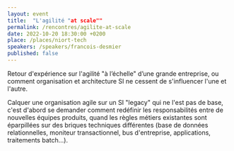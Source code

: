 ```yaml
---
layout: event
title:  "L'agilité "at scale""
permalink: /rencontres/agilite-at-scale
date: 2022-10-20 18:30:00 +0200
place: /places/niort-tech
speakers: /speakers/francois-desmier
published: false
---
```


Retour d'expérience sur l'agilité "à l’échelle" d’une grande entreprise, ou comment organisation et architecture SI ne cessent de s'influencer l'une et l'autre.

Calquer une organisation agile sur un SI "legacy" qui ne l'est pas de base, c'est d'abord se demander comment redéfinir les responsabilités entre de nouvelles équipes produits, quand les règles métiers existantes sont éparpillées sur des briques techniques différentes (base de données relationnelles, moniteur transactionnel, bus d'entreprise, applications, traitements batch...).

